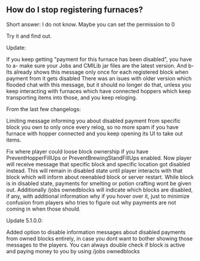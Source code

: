 
## How do I stop registering furnaces?

Short answer: I do not know. Maybe you can set the permission to 0

Try it and find out.

Update:

If you keep getting "payment for this furnace has been disabled", you have to a- make sure your Jobs and CMILib jar files are the latest version. And b- Its already shows this message only once for each registered block when payment from it gets disabled
There was an isues with older version which flooded chat with this message, but it should no longer do that, unless you keep interacting with furnaces which have connected hoppers which keep transporting items into those, and you keep reloging.

From the last few changelogs:

Limiting message informing you about disabled payment from specific block you own to only once every relog, so no more spam if you have furnace with hopper connected and you keep opening its UI to take out items.

Fix where player could loose block ownership if you have PreventHopperFillUps or PreventBrewingStandFillUps enabled. Now player will receive message that specific block and specific location got disabled instead. This will remain in disabled state until player interacts with that block which will inform about reenabled block or server restart. While block is in disabled state, payments for smelting or potion crafting wont be given out. Additionally /jobs ownedblocks will indicate which blocks are disabled, if any, with additional information why if you hover over it, just to minimize confusion from players who tries to figure out why payments are not coming in when those should.

Update 5.1.0.0:

Added option to disable information messages about disabled payments from owned blocks entirely, in case you dont want to bother showing those messages to the players. You can always double check if block is active and paying money to you by using /jobs ownedblocks